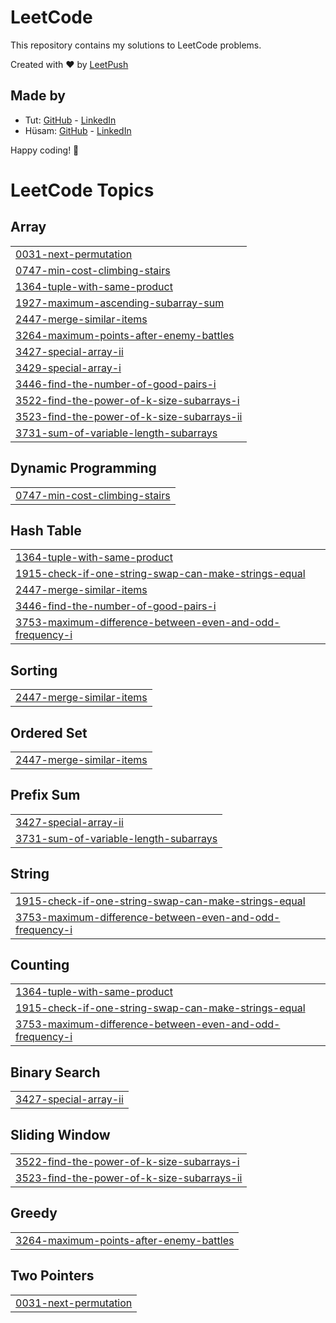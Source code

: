 # LeetCode

This repository contains my solutions to LeetCode problems.

Created with :heart: by [LeetPush](https://github.com/husamahmud/LeetPush)

 ## Made by 
 - Tut: [GitHub](https://github.com/TutTrue) - [LinkedIn](https://www.linkedin.com/in/mahmoud-hamdy-8b6825245/)
 - Hüsam: [GitHub](https://github.com/husamahmud) - [LinkedIn](https://www.linkedin.com/in/husamahmud/)

 Happy coding! 🚀
<!---LeetCode Topics Start-->
# LeetCode Topics
## Array
|  |
| ------- |
| [0031-next-permutation](https://github.com/sivaharish51/leetcode-problems/tree/master/0031-next-permutation) |
| [0747-min-cost-climbing-stairs](https://github.com/sivaharish51/leetcode-problems/tree/master/0747-min-cost-climbing-stairs) |
| [1364-tuple-with-same-product](https://github.com/sivaharish51/leetcode-problems/tree/master/1364-tuple-with-same-product) |
| [1927-maximum-ascending-subarray-sum](https://github.com/sivaharish51/leetcode-problems/tree/master/1927-maximum-ascending-subarray-sum) |
| [2447-merge-similar-items](https://github.com/sivaharish51/leetcode-problems/tree/master/2447-merge-similar-items) |
| [3264-maximum-points-after-enemy-battles](https://github.com/sivaharish51/leetcode-problems/tree/master/3264-maximum-points-after-enemy-battles) |
| [3427-special-array-ii](https://github.com/sivaharish51/leetcode-problems/tree/master/3427-special-array-ii) |
| [3429-special-array-i](https://github.com/sivaharish51/leetcode-problems/tree/master/3429-special-array-i) |
| [3446-find-the-number-of-good-pairs-i](https://github.com/sivaharish51/leetcode-problems/tree/master/3446-find-the-number-of-good-pairs-i) |
| [3522-find-the-power-of-k-size-subarrays-i](https://github.com/sivaharish51/leetcode-problems/tree/master/3522-find-the-power-of-k-size-subarrays-i) |
| [3523-find-the-power-of-k-size-subarrays-ii](https://github.com/sivaharish51/leetcode-problems/tree/master/3523-find-the-power-of-k-size-subarrays-ii) |
| [3731-sum-of-variable-length-subarrays](https://github.com/sivaharish51/leetcode-problems/tree/master/3731-sum-of-variable-length-subarrays) |
## Dynamic Programming
|  |
| ------- |
| [0747-min-cost-climbing-stairs](https://github.com/sivaharish51/leetcode-problems/tree/master/0747-min-cost-climbing-stairs) |
## Hash Table
|  |
| ------- |
| [1364-tuple-with-same-product](https://github.com/sivaharish51/leetcode-problems/tree/master/1364-tuple-with-same-product) |
| [1915-check-if-one-string-swap-can-make-strings-equal](https://github.com/sivaharish51/leetcode-problems/tree/master/1915-check-if-one-string-swap-can-make-strings-equal) |
| [2447-merge-similar-items](https://github.com/sivaharish51/leetcode-problems/tree/master/2447-merge-similar-items) |
| [3446-find-the-number-of-good-pairs-i](https://github.com/sivaharish51/leetcode-problems/tree/master/3446-find-the-number-of-good-pairs-i) |
| [3753-maximum-difference-between-even-and-odd-frequency-i](https://github.com/sivaharish51/leetcode-problems/tree/master/3753-maximum-difference-between-even-and-odd-frequency-i) |
## Sorting
|  |
| ------- |
| [2447-merge-similar-items](https://github.com/sivaharish51/leetcode-problems/tree/master/2447-merge-similar-items) |
## Ordered Set
|  |
| ------- |
| [2447-merge-similar-items](https://github.com/sivaharish51/leetcode-problems/tree/master/2447-merge-similar-items) |
## Prefix Sum
|  |
| ------- |
| [3427-special-array-ii](https://github.com/sivaharish51/leetcode-problems/tree/master/3427-special-array-ii) |
| [3731-sum-of-variable-length-subarrays](https://github.com/sivaharish51/leetcode-problems/tree/master/3731-sum-of-variable-length-subarrays) |
## String
|  |
| ------- |
| [1915-check-if-one-string-swap-can-make-strings-equal](https://github.com/sivaharish51/leetcode-problems/tree/master/1915-check-if-one-string-swap-can-make-strings-equal) |
| [3753-maximum-difference-between-even-and-odd-frequency-i](https://github.com/sivaharish51/leetcode-problems/tree/master/3753-maximum-difference-between-even-and-odd-frequency-i) |
## Counting
|  |
| ------- |
| [1364-tuple-with-same-product](https://github.com/sivaharish51/leetcode-problems/tree/master/1364-tuple-with-same-product) |
| [1915-check-if-one-string-swap-can-make-strings-equal](https://github.com/sivaharish51/leetcode-problems/tree/master/1915-check-if-one-string-swap-can-make-strings-equal) |
| [3753-maximum-difference-between-even-and-odd-frequency-i](https://github.com/sivaharish51/leetcode-problems/tree/master/3753-maximum-difference-between-even-and-odd-frequency-i) |
## Binary Search
|  |
| ------- |
| [3427-special-array-ii](https://github.com/sivaharish51/leetcode-problems/tree/master/3427-special-array-ii) |
## Sliding Window
|  |
| ------- |
| [3522-find-the-power-of-k-size-subarrays-i](https://github.com/sivaharish51/leetcode-problems/tree/master/3522-find-the-power-of-k-size-subarrays-i) |
| [3523-find-the-power-of-k-size-subarrays-ii](https://github.com/sivaharish51/leetcode-problems/tree/master/3523-find-the-power-of-k-size-subarrays-ii) |
## Greedy
|  |
| ------- |
| [3264-maximum-points-after-enemy-battles](https://github.com/sivaharish51/leetcode-problems/tree/master/3264-maximum-points-after-enemy-battles) |
## Two Pointers
|  |
| ------- |
| [0031-next-permutation](https://github.com/sivaharish51/leetcode-problems/tree/master/0031-next-permutation) |
<!---LeetCode Topics End-->